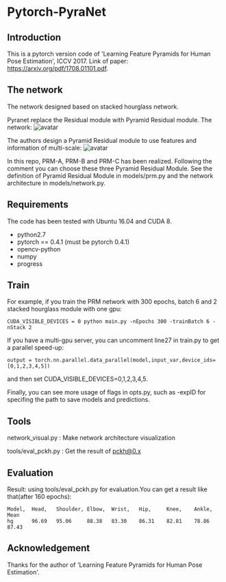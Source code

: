 # Pytorch-PyraNet

## Introduction
This is a pytorch version code of 'Learning Feature Pyramids for Human Pose Estimation', ICCV 2017. Link of paper: https://arxiv.org/pdf/1708.01101.pdf.

## The network
The network designed based on stacked hourglass network. 

Pyranet replace the Residual module with Pyramid Residual module. The network:
![avatar](https://github.com/IcewineChen/pytorch-PyraNet/blob/master/imgs/network.png)

The authors design a Pyramid Residual module to use features and information of multi-scale:
![avatar](https://github.com/IcewineChen/pytorch-PyraNet/blob/master/imgs/prm.png)

In this repo, PRM-A, PRM-B and PRM-C has been realized. Following the comment you can choose these three Pyramid Residual Module. 
See the definition of Pyramid Residual Module in models/prm.py and the network architecture in models/network.py. 

## Requirements
The code has been tested with Ubuntu 16.04 and CUDA 8.

- python2.7
- pytorch == 0.4.1  (must be pytorch 0.4.1)
- opencv-python
- numpy
- progress

## Train
For example, if you train the PRM network with 300 epochs, batch 6 and 2 stacked hourglass module with one gpu:
```
CUDA_VISIBLE_DEVICES = 0 python main.py -nEpochs 300 -trainBatch 6 -nStack 2
```
If you have a multi-gpu server, you can uncomment line27 in train.py to get a parallel speed-up:
```
output = torch.nn.parallel.data_parallel(model,input_var,device_ids=[0,1,2,3,4,5])
``` 
and then set CUDA_VISIBLE_DEVICES=0,1,2,3,4,5.

Finally, you can see more usage of flags in opts.py, such as -expID for specifing the path to save models and predictions.

## Tools
network_visual.py : Make network architecture visualization

tools/eval_pckh.py : Get the result of pckh@0.x

## Evaluation

Result: using tools/eval_pckh.py for evaluation.You can get a result like that(after 160 epochs):
```
Model,  Head,   Shoulder, Elbow,  Wrist,   Hip,     Knee,    Ankle,  Mean
hg      96.69   95.06     88.38   83.30    86.31    82.81    78.86   87.43
```

## Acknowledgement
Thanks for the author of 'Learning Feature Pyramids for Human Pose Estimation'.
